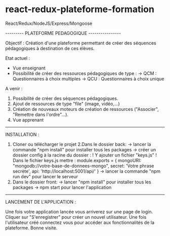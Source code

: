 # react-redux-plateforme-formation
React/Redux/NodeJS/Express/Mongoose

--------- PLATEFORME PEDAGOGIQUE ----------------

Objectif : 
Création d'une plateforme permettant de créer des séquences pédagogiques à destination de ces élèves.

Etat actuel : 
- Vue enseignant
- Possibilité de créer des ressources pédagogiques de type :
  -> QCM : Questionnaires à choix multiples
  -> QCU : Questionnaires à choix unique
 
 A venir :
 1. Possibilité de créer des séquences pédagogiques.
 2. Ajout de ressources de type "file" (image, vidéo,...)
 3. Création de nouveaux moteurs de création de ressources ("Associer", "Remettre dans l'ordre"...).
 4. Vue apprenant
 
 ------------------------------------------------------------------------------------------------------
 INSTALLATION : 
 
 1. Cloner ou télécharger le projet
 2.Dans le dossier back:
  -> lancer la commande "npm install" pour installer tous les packages
  -> créer un dossier config à la racine du dossier : 
      ! Y ajouter un fichier "keys.js"
      ! Dans le fichier keys.js mettre :
          module.exports = {
              mongoURI: "mongodb://votre-base-de-donnees-mongo",
              secret: 'Votre phrase secrète',
              api: 'http://localhost:5001/api/'
          }
  -> lancer la commande "npm run dev" pour lancer le serveur
 3. Dans le dossier front:
  -> lancer "npm install" pour installer tous les packages
  -> npm start pour lancer l'application
  
  -----------------------------------------------------------------------------------------------------
 LANCEMENT DE L'APPLICATION :
 
Une fois votre application lancée vous arriverez sur une page de login. 
Cliquer sur "S'enregistrer" pour créer un nouvel utilisateur. 
Une fois l'utilisateur créé connectez vous pour accéder aux fonctionnalités de la plateforme.
Bonne visite.
 
 
 

